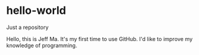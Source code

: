 # hello-world
Just a repository

Hello, this is Jeff Ma.
It's my first time to use GitHub.
I'd like to improve my knowledge of programming.
